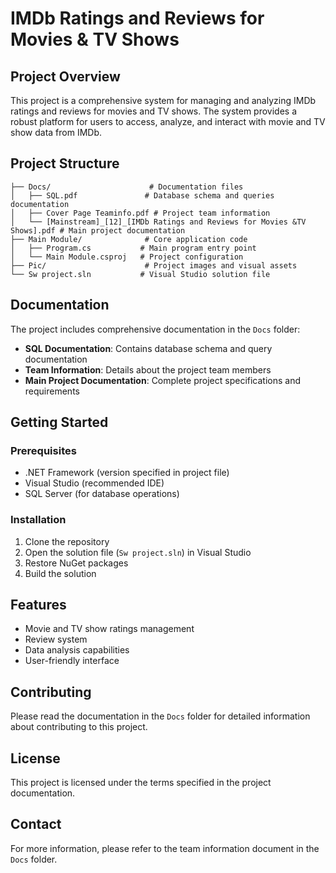 # IMDb Ratings and Reviews for Movies & TV Shows

## Project Overview
This project is a comprehensive system for managing and analyzing IMDb ratings and reviews for movies and TV shows. The system provides a robust platform for users to access, analyze, and interact with movie and TV show data from IMDb.

## Project Structure
```
├── Docs/                      # Documentation files
│   ├── SQL.pdf               # Database schema and queries documentation
│   ├── Cover Page Teaminfo.pdf # Project team information
│   └── [Mainstream]_[12]_[IMDb Ratings and Reviews for Movies &TV Shows].pdf # Main project documentation
├── Main Module/              # Core application code
│   ├── Program.cs           # Main program entry point
│   └── Main Module.csproj   # Project configuration
├── Pic/                      # Project images and visual assets
└── Sw project.sln           # Visual Studio solution file
```

## Documentation
The project includes comprehensive documentation in the `Docs` folder:
- **SQL Documentation**: Contains database schema and query documentation
- **Team Information**: Details about the project team members
- **Main Project Documentation**: Complete project specifications and requirements

## Getting Started

### Prerequisites
- .NET Framework (version specified in project file)
- Visual Studio (recommended IDE)
- SQL Server (for database operations)

### Installation
1. Clone the repository
2. Open the solution file (`Sw project.sln`) in Visual Studio
3. Restore NuGet packages
4. Build the solution

## Features
- Movie and TV show ratings management
- Review system
- Data analysis capabilities
- User-friendly interface

## Contributing
Please read the documentation in the `Docs` folder for detailed information about contributing to this project.

## License
This project is licensed under the terms specified in the project documentation.

## Contact
For more information, please refer to the team information document in the `Docs` folder. 